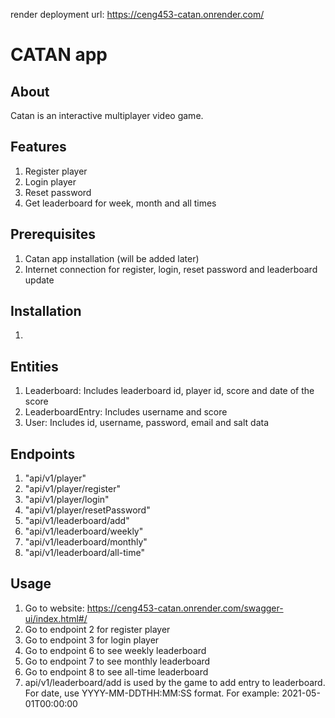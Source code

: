 render deployment url: https://ceng453-catan.onrender.com/

# CATAN app

## About

Catan is an interactive multiplayer video game.

## Features

  1. Register player
  2. Login player
  3. Reset password
  4. Get leaderboard for week, month and all times

## Prerequisites

  1. Catan app installation (will be added later)
  2. Internet connection for register, login, reset password and leaderboard update

## Installation

  1. 

## Entities

  1. Leaderboard: Includes leaderboard id, player id, score and date of the score 
  2. LeaderboardEntry: Includes username and score
  3. User: Includes id, username, password, email and salt data
     
## Endpoints

  1. "api/v1/player"
  2. "api/v1/player/register"
  3. "api/v1/player/login"
  4. "api/v1/player/resetPassword"
  5. "api/v1/leaderboard/add"
  6. "api/v1/leaderboard/weekly"
  7. "api/v1/leaderboard/monthly"
  8. "api/v1/leaderboard/all-time"

## Usage

  1. Go to website: https://ceng453-catan.onrender.com/swagger-ui/index.html#/
  2. Go to endpoint 2 for register player
  3. Go to endpoint 3 for login player
  4. Go to endpoint 6 to see weekly leaderboard
  5. Go to endpoint 7 to see monthly leaderboard
  6. Go to endpoint 8 to see all-time leaderboard
  7. api/v1/leaderboard/add is used by the game to add entry to leaderboard. For date, use YYYY-MM-DDTHH:MM:SS format. For example: 2021-05-01T00:00:00